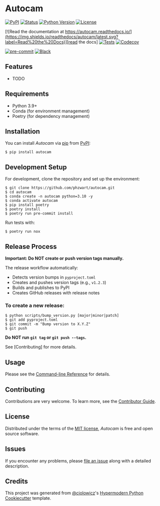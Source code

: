 # Autocam

[![PyPI](https://img.shields.io/pypi/v/autocam.svg)][pypi status]
[![Status](https://img.shields.io/pypi/status/autocam.svg)][pypi status]
[![Python Version](https://img.shields.io/pypi/pyversions/autocam)][pypi status]
[![License](https://img.shields.io/pypi/l/autocam)][license]

[![Read the documentation at https://autocam.readthedocs.io/](https://img.shields.io/readthedocs/autocam/latest.svg?label=Read%20the%20Docs)][read the docs]
[![Tests](https://github.com/phzwart/autocam/workflows/Tests/badge.svg)][tests]
[![Codecov](https://codecov.io/gh/phzwart/autocam/branch/main/graph/badge.svg)][codecov]

[![pre-commit](https://img.shields.io/badge/pre--commit-enabled-brightgreen?logo=pre-commit&logoColor=white)][pre-commit]
[![Black](https://img.shields.io/badge/code%20style-black-000000.svg)][black]

[pypi status]: https://pypi.org/project/autocam/
[read the docs]: https://autocam.readthedocs.io/
[tests]: https://github.com/phzwart/autocam/actions?workflow=Tests
[codecov]: https://app.codecov.io/gh/phzwart/autocam
[pre-commit]: https://github.com/pre-commit/pre-commit
[black]: https://github.com/psf/black

## Features

- TODO

## Requirements

- Python 3.9+
- Conda (for environment management)
- Poetry (for dependency management)

## Installation

You can install _Autocam_ via [pip] from [PyPI]:

```console
$ pip install autocam
```

## Development Setup

For development, clone the repository and set up the environment:

```console
$ git clone https://github.com/phzwart/autocam.git
$ cd autocam
$ conda create -n autocam python=3.10 -y
$ conda activate autocam
$ pip install poetry
$ poetry install
$ poetry run pre-commit install
```

Run tests with:

```console
$ poetry run nox
```

## Release Process

**Important: Do NOT create or push version tags manually.**

The release workflow automatically:

- Detects version bumps in `pyproject.toml`
- Creates and pushes version tags (e.g., `v1.2.3`)
- Builds and publishes to PyPI
- Creates GitHub releases with release notes

### To create a new release:

```console
$ python scripts/bump_version.py [major|minor|patch]
$ git add pyproject.toml
$ git commit -m "Bump version to X.Y.Z"
$ git push
```

**Do NOT run `git tag` or `git push --tags`.**

See [Contributing] for more details.

## Usage

Please see the [Command-line Reference] for details.

## Contributing

Contributions are very welcome.
To learn more, see the [Contributor Guide].

## License

Distributed under the terms of the [MIT license][license],
_Autocam_ is free and open source software.

## Issues

If you encounter any problems,
please [file an issue] along with a detailed description.

## Credits

This project was generated from [@cjolowicz]'s [Hypermodern Python Cookiecutter] template.

[@cjolowicz]: https://github.com/cjolowicz
[pypi]: https://pypi.org/
[hypermodern python cookiecutter]: https://github.com/cjolowicz/cookiecutter-hypermodern-python
[file an issue]: https://github.com/phzwart/autocam/issues
[pip]: https://pip.pypa.io/

<!-- github-only -->

[license]: https://github.com/phzwart/autocam/blob/main/LICENSE
[contributor guide]: https://github.com/phzwart/autocam/blob/main/CONTRIBUTING.md
[command-line reference]: https://autocam.readthedocs.io/en/latest/usage.html
